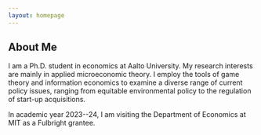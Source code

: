 ```yaml
---
layout: homepage
---
```


## About Me

I am a Ph.D. student in economics at Aalto University. My research interests are mainly in applied microeconomic theory. I employ the tools of game theory and information economics to examine a diverse range of current policy issues, ranging from equitable environmental policy to the regulation of start-up acquisitions.

In academic year 2023--24, I am visiting the Department of Economics at MIT as a Fulbright grantee.  

